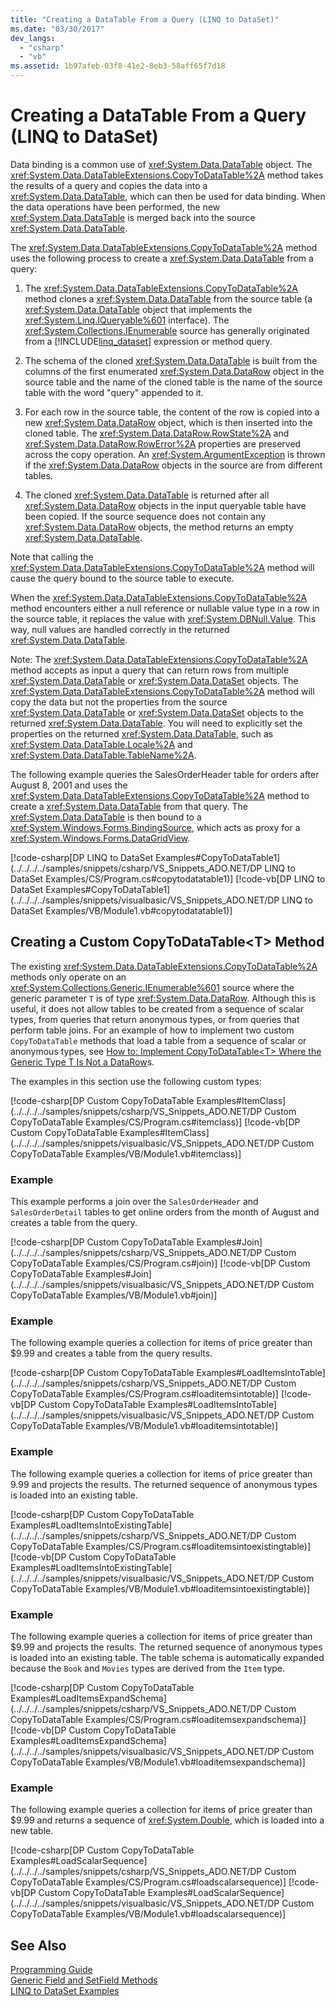 ```yaml
---
title: "Creating a DataTable From a Query (LINQ to DataSet)"
ms.date: "03/30/2017"
dev_langs: 
  - "csharp"
  - "vb"
ms.assetid: 1b97afeb-03f8-41e2-8eb3-58aff65f7d18
---
```

# Creating a DataTable From a Query (LINQ to DataSet)
Data binding is a common use of <xref:System.Data.DataTable> object. The <xref:System.Data.DataTableExtensions.CopyToDataTable%2A> method takes the results of a query and copies the data into a <xref:System.Data.DataTable>, which can then be used for data binding. When the data operations have been performed, the new <xref:System.Data.DataTable> is merged back into the source <xref:System.Data.DataTable>.  
  
 The <xref:System.Data.DataTableExtensions.CopyToDataTable%2A> method uses the following process to create a <xref:System.Data.DataTable> from a query:  
  
1. The <xref:System.Data.DataTableExtensions.CopyToDataTable%2A> method clones a <xref:System.Data.DataTable> from the source table (a <xref:System.Data.DataTable> object that implements the <xref:System.Linq.IQueryable%601> interface). The <xref:System.Collections.IEnumerable> source has generally originated from a [!INCLUDE[linq_dataset](../../../../includes/linq-dataset-md.md)] expression or method query.  
  
2. The schema of the cloned <xref:System.Data.DataTable> is built from the columns of the first enumerated <xref:System.Data.DataRow> object in the source table and the name of the cloned table is the name of the source table with the word "query" appended to it.  
  
3. For each row in the source table, the content of the row is copied into a new <xref:System.Data.DataRow> object, which is then inserted into the cloned table. The <xref:System.Data.DataRow.RowState%2A> and <xref:System.Data.DataRow.RowError%2A> properties are preserved across the copy operation. An <xref:System.ArgumentException> is thrown if the <xref:System.Data.DataRow> objects in the source are from different tables.  
  
4. The cloned <xref:System.Data.DataTable> is returned after all <xref:System.Data.DataRow> objects in the input queryable table have been copied. If the source sequence does not contain any <xref:System.Data.DataRow> objects, the method returns an empty <xref:System.Data.DataTable>.  
  
 Note that calling the <xref:System.Data.DataTableExtensions.CopyToDataTable%2A> method will cause the query bound to the source table to execute.  
  
 When the <xref:System.Data.DataTableExtensions.CopyToDataTable%2A> method encounters either a null reference or nullable value type in a row in the source table, it replaces the value with <xref:System.DBNull.Value>. This way, null values are handled correctly in the returned <xref:System.Data.DataTable>.  
  
 Note: The <xref:System.Data.DataTableExtensions.CopyToDataTable%2A> method accepts as input a query that can return rows from multiple <xref:System.Data.DataTable> or <xref:System.Data.DataSet> objects. The <xref:System.Data.DataTableExtensions.CopyToDataTable%2A> method will copy the data but not the properties from the source <xref:System.Data.DataTable> or <xref:System.Data.DataSet> objects to the returned <xref:System.Data.DataTable>. You will need to explicitly set the properties on the returned <xref:System.Data.DataTable>, such as <xref:System.Data.DataTable.Locale%2A> and <xref:System.Data.DataTable.TableName%2A>.  
  
 The following example queries the SalesOrderHeader table for orders after August 8, 2001 and uses the <xref:System.Data.DataTableExtensions.CopyToDataTable%2A> method to create a <xref:System.Data.DataTable> from that query. The <xref:System.Data.DataTable> is then bound to a <xref:System.Windows.Forms.BindingSource>, which acts as proxy for a <xref:System.Windows.Forms.DataGridView>.  
  
 [!code-csharp[DP LINQ to DataSet Examples#CopyToDataTable1](../../../../samples/snippets/csharp/VS_Snippets_ADO.NET/DP LINQ to DataSet Examples/CS/Program.cs#copytodatatable1)]
 [!code-vb[DP LINQ to DataSet Examples#CopyToDataTable1](../../../../samples/snippets/visualbasic/VS_Snippets_ADO.NET/DP LINQ to DataSet Examples/VB/Module1.vb#copytodatatable1)]  
  
## Creating a Custom CopyToDataTable\<T> Method  
 The existing <xref:System.Data.DataTableExtensions.CopyToDataTable%2A> methods only operate on an <xref:System.Collections.Generic.IEnumerable%601> source where the generic parameter `T` is of type <xref:System.Data.DataRow>. Although this is useful, it does not allow tables to be created from a sequence of scalar types, from queries that return anonymous types, or from queries that perform table joins. For an example of how to implement two custom `CopyToDataTable` methods that load a table from a sequence of scalar or anonymous types, see [How to: Implement CopyToDataTable\<T> Where the Generic Type T Is Not a DataRow](../../../../docs/framework/data/adonet/implement-copytodatatable-where-type-not-a-datarow.md)s.  
  
 The examples in this section use the following custom types:  
  
 [!code-csharp[DP Custom CopyToDataTable Examples#ItemClass](../../../../samples/snippets/csharp/VS_Snippets_ADO.NET/DP Custom CopyToDataTable Examples/CS/Program.cs#itemclass)]
 [!code-vb[DP Custom CopyToDataTable Examples#ItemClass](../../../../samples/snippets/visualbasic/VS_Snippets_ADO.NET/DP Custom CopyToDataTable Examples/VB/Module1.vb#itemclass)]  
  
### Example  
 This example performs a join over the `SalesOrderHeader` and `SalesOrderDetail` tables to get online orders from the month of August and creates a table from the query.  
  
 [!code-csharp[DP Custom CopyToDataTable Examples#Join](../../../../samples/snippets/csharp/VS_Snippets_ADO.NET/DP Custom CopyToDataTable Examples/CS/Program.cs#join)]
 [!code-vb[DP Custom CopyToDataTable Examples#Join](../../../../samples/snippets/visualbasic/VS_Snippets_ADO.NET/DP Custom CopyToDataTable Examples/VB/Module1.vb#join)]  
  
### Example  
 The following example queries a collection for items of price greater than $9.99 and creates a table from the query results.  
  
 [!code-csharp[DP Custom CopyToDataTable Examples#LoadItemsIntoTable](../../../../samples/snippets/csharp/VS_Snippets_ADO.NET/DP Custom CopyToDataTable Examples/CS/Program.cs#loaditemsintotable)]
 [!code-vb[DP Custom CopyToDataTable Examples#LoadItemsIntoTable](../../../../samples/snippets/visualbasic/VS_Snippets_ADO.NET/DP Custom CopyToDataTable Examples/VB/Module1.vb#loaditemsintotable)]  
  
### Example  
 The following example queries a collection for items of price greater than 9.99 and projects the results. The returned sequence of anonymous types is loaded into an existing table.  
  
 [!code-csharp[DP Custom CopyToDataTable Examples#LoadItemsIntoExistingTable](../../../../samples/snippets/csharp/VS_Snippets_ADO.NET/DP Custom CopyToDataTable Examples/CS/Program.cs#loaditemsintoexistingtable)]
 [!code-vb[DP Custom CopyToDataTable Examples#LoadItemsIntoExistingTable](../../../../samples/snippets/visualbasic/VS_Snippets_ADO.NET/DP Custom CopyToDataTable Examples/VB/Module1.vb#loaditemsintoexistingtable)]  
  
### Example  
 The following example queries a collection for items of price greater than $9.99 and projects the results. The returned sequence of anonymous types is loaded into an existing table. The table schema is automatically expanded because the `Book` and `Movies` types are derived from the `Item` type.  
  
 [!code-csharp[DP Custom CopyToDataTable Examples#LoadItemsExpandSchema](../../../../samples/snippets/csharp/VS_Snippets_ADO.NET/DP Custom CopyToDataTable Examples/CS/Program.cs#loaditemsexpandschema)]
 [!code-vb[DP Custom CopyToDataTable Examples#LoadItemsExpandSchema](../../../../samples/snippets/visualbasic/VS_Snippets_ADO.NET/DP Custom CopyToDataTable Examples/VB/Module1.vb#loaditemsexpandschema)]  
  
### Example  
 The following example queries a collection for items of price greater than $9.99 and returns a sequence of <xref:System.Double>, which is loaded into a new table.  
  
 [!code-csharp[DP Custom CopyToDataTable Examples#LoadScalarSequence](../../../../samples/snippets/csharp/VS_Snippets_ADO.NET/DP Custom CopyToDataTable Examples/CS/Program.cs#loadscalarsequence)]
 [!code-vb[DP Custom CopyToDataTable Examples#LoadScalarSequence](../../../../samples/snippets/visualbasic/VS_Snippets_ADO.NET/DP Custom CopyToDataTable Examples/VB/Module1.vb#loadscalarsequence)]  
  
## See Also  
 [Programming Guide](../../../../docs/framework/data/adonet/programming-guide-linq-to-dataset.md)  
 [Generic Field and SetField Methods](../../../../docs/framework/data/adonet/generic-field-and-setfield-methods-linq-to-dataset.md)  
 [LINQ to DataSet Examples](../../../../docs/framework/data/adonet/linq-to-dataset-examples.md)
